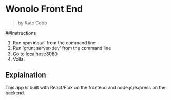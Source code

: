 # Wonolo Front End
> by Kate Cobb

##Instructions
  1. Run npm install from the command line
  2. Run 'grunt server-dev' from the command line
  3. Go to localhost:8080
  4. Voila! 

## Explaination
  This app is built with React/Flux on the frontend and node.js/express on the backend. 

